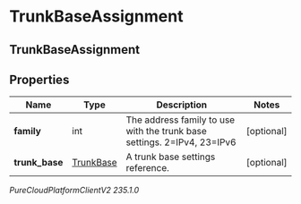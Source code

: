 # TrunkBaseAssignment

## TrunkBaseAssignment

## Properties

|Name | Type | Description | Notes|
|------------ | ------------- | ------------- | -------------|
| **family** | int | The address family to use with the trunk base settings. 2&#x3D;IPv4, 23&#x3D;IPv6 | [optional] |
| **trunk_base** | [TrunkBase](TrunkBase) | A trunk base settings reference. | [optional] |



_PureCloudPlatformClientV2 235.1.0_
